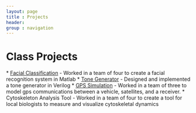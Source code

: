 ```yaml
---
layout: page
title : Projects
header:
group : navigation
---
```



<h1>Class Projects</h1>
* <a target = "_blank" href = "https://github.com/nbertagnolli/eigenfaces">Facial Classification</a> - Worked in a team of four to create a facial recognition system in Matlab
* <a target = "_blank" href = "/assets/Tone_Project.pdf">Tone Generator</a> - Designed and implemented a tone generator in Verilog
* <a target = "_blank" href = "/assets/GPS_Project.pdf">GPS Simulation</a> -  Worked in a team of three to model gps communications between a vehicle, satellites, and a receiver.
* Cytoskeleton Analysis Tool - Worked in a team of four to create a tool for local biologists to measure and visualize cytoskeletal dynamics


<!--
<h1>Side Projects</h1>
* Markov Chain Language Model
* Travel Visualization
* Arduino Sensor Graphing
-->